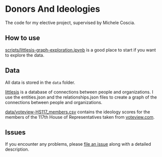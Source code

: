 # Donors And Ideologies

The code for my elective project, supervised by Michele Coscia.

## How to use

[scripts/littlesis-graph-exploration.ipynb](scripts/littlesis-graph-exploration.ipynb) is a good place to start if you want to explore the data.

## Data

All data is stored in the `data` folder.

[littlesis](https://littlesis.org/) is a database of connections between people and organizations. I use the entities.json and the relationships.json files to create a graph of the connections between people and organizations.

[data/voteview-HS117_members.csv](data/voteview-HS117_members.csv) contains the ideology scores for the members of the 117th House of Representatives taken from [voteview.com](https://voteview.com/).

## Issues

If you encounter any problems,
please [file an issue] along with a detailed description.

[file an issue]: https://github.com/DueViktor/donors-and-ideologies/issues
